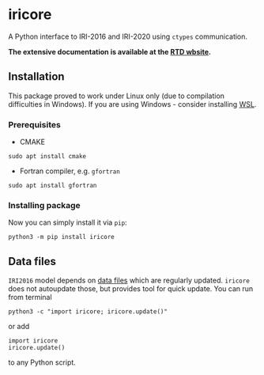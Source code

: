 # iricore

A Python interface to IRI-2016 and IRI-2020 using `ctypes` communication.

**The extensive documentation is available at the [RTD wbsite](https://iricore.readthedocs.io/en/latest).**

## Installation

This package proved to work under Linux only (due to compilation difficulties in Windows).
If you are using Windows - consider installing [WSL](https://docs.microsoft.com/en-us/windows/wsl/install).

### Prerequisites

- CMAKE

```
sudo apt install cmake
```

- Fortran compiler, e.g. `gfortran`

```
sudo apt install gfortran
```

### Installing package

Now you can simply install it via `pip`:

```
python3 -m pip install iricore
```

## Data files

`IRI2016` model depends on [data files](http://irimodel.org/indices/) which are regularly updated.
`iricore` does not autoupdate those, but provides tool for quick update. You can run from terminal

```
python3 -c "import iricore; iricore.update()"
```

or add

```
import iricore
iricore.update()
```

to any Python script.